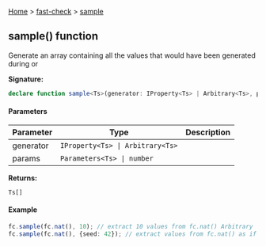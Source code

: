 [Home](/) &gt; [fast-check](../fast-check.md) &gt; [sample](sample.md)

## sample() function

Generate an array containing all the values that would have been generated during  or 

<b>Signature:</b>

```typescript
declare function sample<Ts>(generator: IProperty<Ts> | Arbitrary<Ts>, params?: Parameters<Ts> | number): Ts[];
```

#### Parameters

|  Parameter | Type | Description |
|  --- | --- | --- |
|  generator | <code>IProperty&lt;Ts&gt; &#124; Arbitrary&lt;Ts&gt;</code> |  |
|  params | <code>Parameters&lt;Ts&gt; &#124; number</code> |  |

<b>Returns:</b>

`Ts[]`

#### Example


```typescript
fc.sample(fc.nat(), 10); // extract 10 values from fc.nat() Arbitrary
fc.sample(fc.nat(), {seed: 42}); // extract values from fc.nat() as if we were running fc.assert with seed=42

```


